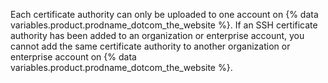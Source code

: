 Each certificate authority can only be uploaded to one account on {% data variables.product.prodname_dotcom_the_website %}. If an SSH certificate authority has been added to an organization or enterprise account, you cannot add the same certificate authority to another organization or enterprise account on {% data variables.product.prodname_dotcom_the_website %}.